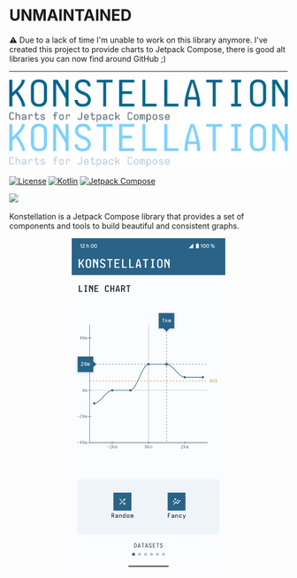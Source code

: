 # UNMAINTAINED
⚠️ Due to a lack of time I'm unable to work on this library anymore. I've created this project to provide charts to Jetpack Compose, there is good alt libraries you can now find around GitHub ;)

---

![Header](pictures/Konstellation_GH_banner_light2.png#gh-light-mode-only)
![Header](pictures/Konstellation_GH_banner_dark2.png#gh-dark-mode-only)

[![License](https://img.shields.io/badge/License-GNU%20v3.0-white.svg)](LICENSE)
[![Kotlin](https://img.shields.io/badge/Kotlin-1.8.22-blue.svg?logo=kotlin)](http://kotlinlang.org)
[![Jetpack Compose](https://img.shields.io/badge/Jetpack%20Compose-1.5.0-blue.svg?logo=android)](https://developer.android.com/jetpack/compose)

[![](https://github.com/gabrieldrn/Konstellation/workflows/CI%20|%20library%20%26%20demo%20app/badge.svg?branch=develop)]()

Konstellation is a Jetpack Compose library that provides a set of components and tools to build
beautiful and consistent graphs.

<p align="center">
  <picture>
    <source media="(prefers-color-scheme: dark)" srcset="pictures/screen_dark.png">
    <source media="(prefers-color-scheme: light)" srcset="pictures/screen_light.png">
    <img alt="Demo preview" src="pictures/screen_light.png" width="55%">
  </picture>
</p>
